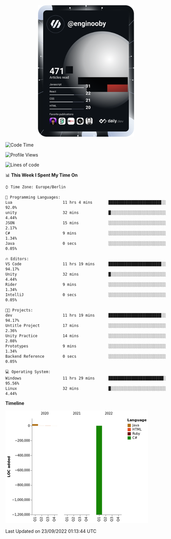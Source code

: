 <p align="center">
<a href="https://app.daily.dev/enginooby"><img src="devcard.svg" width="300" alt="enginooby's Dev Card"/></a>
</p>

<!--START_SECTION:waka-->
![Code Time](http://img.shields.io/badge/Code%20Time-91%20hrs%206%20mins-blue)

![Profile Views](http://img.shields.io/badge/Profile%20Views-0-blue)

![Lines of code](https://img.shields.io/badge/From%20Hello%20World%20I%27ve%20Written--1%20Million%20lines%20of%20code-blue)

📊 **This Week I Spent My Time On** 

```text
⌚︎ Time Zone: Europe/Berlin

💬 Programming Languages: 
Lua                      11 hrs 4 mins       ███████████████████████░░   92.0% 
unity                    32 mins             █░░░░░░░░░░░░░░░░░░░░░░░░   4.44% 
JSON                     15 mins             ░░░░░░░░░░░░░░░░░░░░░░░░░   2.17% 
C#                       9 mins              ░░░░░░░░░░░░░░░░░░░░░░░░░   1.34% 
Java                     0 secs              ░░░░░░░░░░░░░░░░░░░░░░░░░   0.05%

🔥 Editors: 
VS Code                  11 hrs 19 mins      ███████████████████████░░   94.17% 
Unity                    32 mins             █░░░░░░░░░░░░░░░░░░░░░░░░   4.44% 
Rider                    9 mins              ░░░░░░░░░░░░░░░░░░░░░░░░░   1.34% 
IntelliJ                 0 secs              ░░░░░░░░░░░░░░░░░░░░░░░░░   0.05%

🐱‍💻 Projects: 
dev                      11 hrs 19 mins      ███████████████████████░░   94.17% 
Untitle Project          17 mins             ░░░░░░░░░░░░░░░░░░░░░░░░░   2.36% 
Unity Practice           14 mins             ░░░░░░░░░░░░░░░░░░░░░░░░░   2.08% 
Prototypes               9 mins              ░░░░░░░░░░░░░░░░░░░░░░░░░   1.34% 
Backend Reference        0 secs              ░░░░░░░░░░░░░░░░░░░░░░░░░   0.05%

💻 Operating System: 
Windows                  11 hrs 29 mins      ████████████████████████░   95.56% 
Linux                    32 mins             █░░░░░░░░░░░░░░░░░░░░░░░░   4.44%

```

**Timeline**

![Chart not found](https://raw.githubusercontent.com/enginooby/enginooby/main/charts/bar_graph.png) 


 Last Updated on 23/09/2022 01:13:44 UTC
<!--END_SECTION:waka-->
